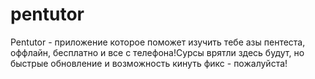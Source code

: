 # pentutor
Pentutor - приложение которое поможет изучить тебе азы пентеста, оффлайн, бесплатно и все с телефона!Сурсы врятли здесь будут, но быстрые обновление и возможность кинуть фикс - пожалуйста!
